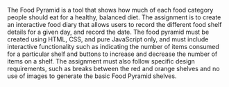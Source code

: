 The Food Pyramid is a tool that shows how much of each food category people should eat for a healthy, balanced diet. The assignment is to create an interactive food diary that allows users to record the different food shelf details for a given day, and record the date. The food pyramid must be created using HTML, CSS, and pure JavaScript only, and must include interactive functionality such as indicating the number of items consumed for a particular shelf and buttons to increase and decrease the number of items on a shelf. The assignment must also follow specific design requirements, such as breaks between the red and orange shelves and no use of images to generate the basic Food Pyramid shelves. 
